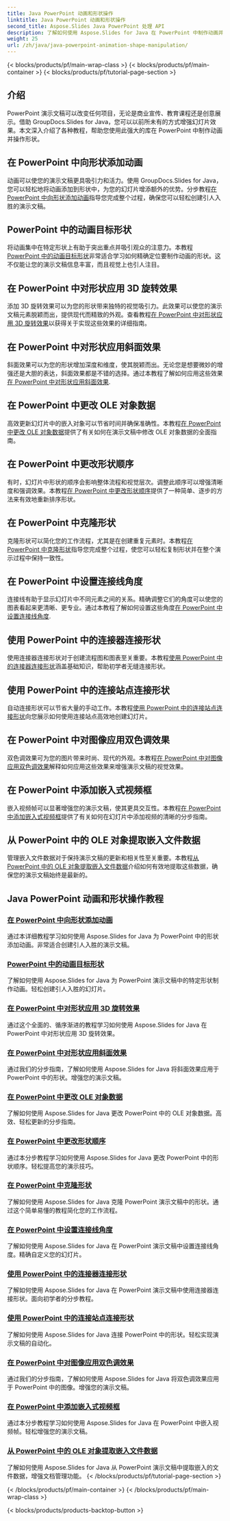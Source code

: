 ```yaml
---
title: Java PowerPoint 动画和形状操作
linktitle: Java PowerPoint 动画和形状操作
second_title: Aspose.Slides Java PowerPoint 处理 API
description: 了解如何使用 Aspose.Slides for Java 在 PowerPoint 中制作动画并操作形状。动态演示的综合教程。
weight: 25
url: /zh/java/java-powerpoint-animation-shape-manipulation/
---
```


{< blocks/products/pf/main-wrap-class >}
{< blocks/products/pf/main-container >}
{< blocks/products/pf/tutorial-page-section >}


## 介绍

PowerPoint 演示文稿可以改变任何项目，无论是商业宣传、教育课程还是创意展示。借助 GroupDocs.Slides for Java，您可以以前所未有的方式增强幻灯片效果。本文深入介绍了各种教程，帮助您使用此强大的库在 PowerPoint 中制作动画并操作形状。

## 在 PowerPoint 中向形状添加动画

动画可以使您的演示文稿更具吸引力和活力。使用 GroupDocs.Slides for Java，您可以轻松地将动画添加到形状中，为您的幻灯片增添额外的优势。分步教程[在 PowerPoint 中向形状添加动画](./add-animations-to-shapes-powerpoint/)指导您完成整个过程，确保您可以轻松创建引人入胜的演示文稿。

## PowerPoint 中的动画目标形状

将动画集中在特定形状上有助于突出重点并吸引观众的注意力。本教程[PowerPoint 中的动画目标形状](./target-shapes-for-animation-powerpoint/)非常适合学习如何精确定位要制作动画的形状。这不仅能让您的演示文稿信息丰富，而且视觉上也引人注目。

## 在 PowerPoint 中对形状应用 3D 旋转效果

添加 3D 旋转效果可以为您的形状带来独特的视觉吸引力。此效果可以使您的演示文稿元素脱颖而出，提供现代而精致的外观。查看教程[在 PowerPoint 中对形状应用 3D 旋转效果](./apply-3d-rotation-effect-shapes-powerpoint/)以获得关于实现这些效果的详细指南。

## 在 PowerPoint 中对形状应用斜面效果

斜面效果可以为您的形状增加深度和维度，使其脱颖而出。无论您是想要微妙的增强还是大胆的表达，斜面效果都是不错的选择。通过本教程了解如何应用这些效果[在 PowerPoint 中对形状应用斜面效果](./apply-bevel-effects-shapes-powerpoint/).

## 在 PowerPoint 中更改 OLE 对象数据

高效更新幻灯片中的嵌入对象可以节省时间并确保准确性。本教程[在 PowerPoint 中更改 OLE 对象数据](./change-ole-object-data-powerpoint/)提供了有关如何在演示文稿中修改 OLE 对象数据的全面指南。

## 在 PowerPoint 中更改形状顺序

有时，幻灯片中形状的顺序会影响整体流程和视觉层次。调整此顺序可以增强清晰度和强调效果。本教程[在 PowerPoint 中更改形状顺序](./change-shape-order-powerpoint/)提供了一种简单、逐步的方法来有效地重新排序形状。

## 在 PowerPoint 中克隆形状

克隆形状可以简化您的工作流程，尤其是在创建重复元素时。本教程[在 PowerPoint 中克隆形状](./clone-shapes-powerpoint/)指导您完成整个过程，使您可以轻松复制形状并在整个演示过程中保持一致性。

## 在 PowerPoint 中设置连接线角度

连接线有助于显示幻灯片中不同元素之间的关系。精确调整它们的角度可以使您的图表看起来更清晰、更专业。通过本教程了解如何设置这些角度[在 PowerPoint 中设置连接线角度](./set-connector-line-angle-powerpoint/).

## 使用 PowerPoint 中的连接器连接形状

使用连接器连接形状对于创建流程图和图表至关重要。本教程[使用 PowerPoint 中的连接器连接形状](./connect-shapes-using-connectors-powerpoint/)涵盖基础知识，帮助初学者无缝连接形状。

## 使用 PowerPoint 中的连接站点连接形状

自动连接形状可以节省大量的手动工作。本教程[使用 PowerPoint 中的连接站点连接形状](./connect-shapes-using-connection-sites-powerpoint/)向您展示如何使用连接站点高效地创建幻灯片。

## 在 PowerPoint 中对图像应用双色调效果

双色调效果可为您的图片带来时尚、现代的外观。本教程[在 PowerPoint 中对图像应用双色调效果](./apply-duotone-effects-images-powerpoint/)解释如何应用这些效果来增强演示文稿的视觉效果。

## 在 PowerPoint 中添加嵌入式视频框

嵌入视频帧可以显著增强您的演示文稿，使其更具交互性。本教程[在 PowerPoint 中添加嵌入式视频框](./add-embedded-video-frame-powerpoint/)提供了有关如何在幻灯片中添加视频的清晰的分步指南。

## 从 PowerPoint 中的 OLE 对象提取嵌入文件数据

管理嵌入文件数据对于保持演示文稿的更新和相关性至关重要。本教程[从 PowerPoint 中的 OLE 对象提取嵌入文件数据](./extract-embedded-file-data-ole-object-powerpoint/)介绍如何有效地提取这些数据，确保您的演示文稿始终是最新的。
## Java PowerPoint 动画和形状操作教程
### [在 PowerPoint 中向形状添加动画](./add-animations-to-shapes-powerpoint/)
通过本详细教程学习如何使用 Aspose.Slides for Java 为 PowerPoint 中的形状添加动画。非常适合创建引人入胜的演示文稿。
### [PowerPoint 中的动画目标形状](./target-shapes-for-animation-powerpoint/)
了解如何使用 Aspose.Slides for Java 为 PowerPoint 演示文稿中的特定形状制作动画。轻松创建引人入胜的幻灯片。
### [在 PowerPoint 中对形状应用 3D 旋转效果](./apply-3d-rotation-effect-shapes-powerpoint/)
通过这个全面的、循序渐进的教程学习如何使用 Aspose.Slides for Java 在 PowerPoint 中对形状应用 3D 旋转效果。
### [在 PowerPoint 中对形状应用斜面效果](./apply-bevel-effects-shapes-powerpoint/)
通过我们的分步指南，了解如何使用 Aspose.Slides for Java 将斜面效果应用于 PowerPoint 中的形状。增强您的演示文稿。
### [在 PowerPoint 中更改 OLE 对象数据](./change-ole-object-data-powerpoint/)
了解如何使用 Aspose.Slides for Java 更改 PowerPoint 中的 OLE 对象数据。高效、轻松更新的分步指南。
### [在 PowerPoint 中更改形状顺序](./change-shape-order-powerpoint/)
通过本分步教程学习如何使用 Aspose.Slides for Java 更改 PowerPoint 中的形状顺序。轻松提高您的演示技巧。
### [在 PowerPoint 中克隆形状](./clone-shapes-powerpoint/)
了解如何使用 Aspose.Slides for Java 克隆 PowerPoint 演示文稿中的形状。通过这个简单易懂的教程简化您的工作流程。
### [在 PowerPoint 中设置连接线角度](./set-connector-line-angle-powerpoint/)
了解如何使用 Aspose.Slides for Java 在 PowerPoint 演示文稿中设置连接线角度。精确自定义您的幻灯片。
### [使用 PowerPoint 中的连接器连接形状](./connect-shapes-using-connectors-powerpoint/)
了解如何使用 Aspose.Slides for Java 在 PowerPoint 演示文稿中使用连接器连接形状。面向初学者的分步教程。
### [使用 PowerPoint 中的连接站点连接形状](./connect-shapes-using-connection-sites-powerpoint/)
了解如何使用 Aspose.Slides for Java 连接 PowerPoint 中的形状。轻松实现演示文稿的自动化。
### [在 PowerPoint 中对图像应用双色调效果](./apply-duotone-effects-images-powerpoint/)
通过我们的分步指南，了解如何使用 Aspose.Slides for Java 将双色调效果应用于 PowerPoint 中的图像。增强您的演示文稿。
### [在 PowerPoint 中添加嵌入式视频框](./add-embedded-video-frame-powerpoint/)
通过本分步教程学习如何使用 Aspose.Slides for Java 在 PowerPoint 中嵌入视频帧。轻松增强您的演示文稿。
### [从 PowerPoint 中的 OLE 对象提取嵌入文件数据](./extract-embedded-file-data-ole-object-powerpoint/)
了解如何使用 Aspose.Slides for Java 从 PowerPoint 演示文稿中提取嵌入的文件数据，增强文档管理功能。
{< /blocks/products/pf/tutorial-page-section >}

{< /blocks/products/pf/main-container >}
{< /blocks/products/pf/main-wrap-class >}

{< blocks/products/products-backtop-button >}
